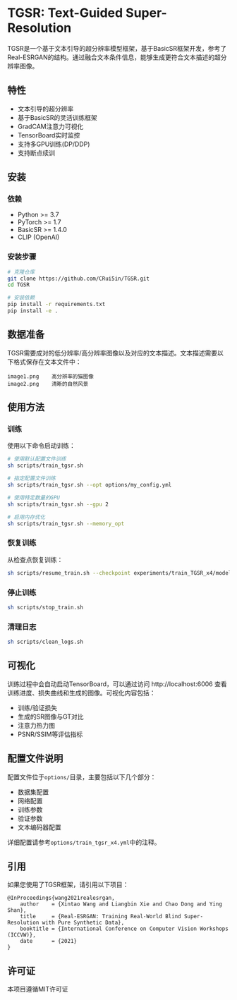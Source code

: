 # TGSR: Text-Guided Super-Resolution

TGSR是一个基于文本引导的超分辨率模型框架，基于BasicSR框架开发，参考了Real-ESRGAN的结构。通过融合文本条件信息，能够生成更符合文本描述的超分辨率图像。

## 特性

- 文本引导的超分辨率
- 基于BasicSR的灵活训练框架
- GradCAM注意力可视化
- TensorBoard实时监控
- 支持多GPU训练(DP/DDP)
- 支持断点续训

## 安装

### 依赖

- Python >= 3.7
- PyTorch >= 1.7
- BasicSR >= 1.4.0
- CLIP (OpenAI)

### 安装步骤

```bash
# 克隆仓库
git clone https://github.com/CRui5in/TGSR.git
cd TGSR

# 安装依赖
pip install -r requirements.txt
pip install -e .
```

## 数据准备

TGSR需要成对的低分辨率/高分辨率图像以及对应的文本描述。文本描述需要以下格式保存在文本文件中：

```
image1.png    高分辨率的猫图像
image2.png    清晰的自然风景
```

## 使用方法

### 训练

使用以下命令启动训练：

```bash
# 使用默认配置文件训练
sh scripts/train_tgsr.sh

# 指定配置文件训练
sh scripts/train_tgsr.sh --opt options/my_config.yml

# 使用特定数量的GPU
sh scripts/train_tgsr.sh --gpu 2

# 启用内存优化
sh scripts/train_tgsr.sh --memory_opt
```

### 恢复训练

从检查点恢复训练：

```bash
sh scripts/resume_train.sh --checkpoint experiments/train_TGSR_x4/models/50000_G.pth
```

### 停止训练

```bash
sh scripts/stop_train.sh
```

### 清理日志

```bash
sh scripts/clean_logs.sh
```

## 可视化

训练过程中会自动启动TensorBoard，可以通过访问 http://localhost:6006 查看训练进度、损失曲线和生成的图像。可视化内容包括：

- 训练/验证损失
- 生成的SR图像与GT对比
- 注意力热力图
- PSNR/SSIM等评估指标

## 配置文件说明

配置文件位于`options/`目录，主要包括以下几个部分：

- 数据集配置
- 网络配置
- 训练参数
- 验证参数
- 文本编码器配置

详细配置请参考`options/train_tgsr_x4.yml`中的注释。

## 引用

如果您使用了TGSR框架，请引用以下项目：

```
@InProceedings{wang2021realesrgan,
    author    = {Xintao Wang and Liangbin Xie and Chao Dong and Ying Shan},
    title     = {Real-ESRGAN: Training Real-World Blind Super-Resolution with Pure Synthetic Data},
    booktitle = {International Conference on Computer Vision Workshops (ICCVW)},
    date      = {2021}
}
```

## 许可证

本项目遵循MIT许可证 
